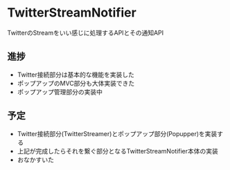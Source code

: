 TwitterStreamNotifier
=====================

TwitterのStreamをいい感じに処理するAPIとその通知API

## 進捗
* Twitter接続部分は基本的な機能を実装した
* ポップアップのMVC部分も大体実装できた
* ポップアップ管理部分の実装中

## 予定
* Twitter接続部分(TwitterStreamer)とポップアップ部分(Popupper)を実装する
* 上記が完成したらそれを繋ぐ部分となるTwitterStreamNotifier本体の実装
* おなかすいた
